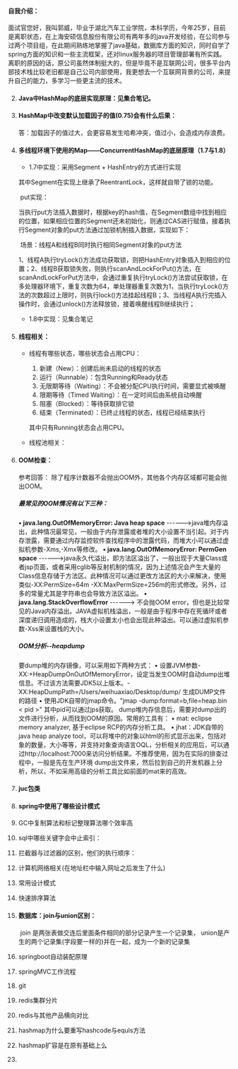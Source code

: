 #### 自我介绍：

面试官您好，我叫郭威，毕业于湖北汽车工业学院，本科学历，今年25岁，目前是离职状态，在上海安硕信息股份有限公司有两年多的java开发经验，在公司参与过两个项目组，在此期间熟练地掌握了java基础，数据库方面的知识，同时自学了spring方面的知识和一些主流框架，还对linux服务器的项目管理部署有所实践。离职的原因的话，原公司虽然体制挺大的，但是毕竟不是互联网公司，很多平台内部技术栈比较老旧都是自己公司内部使用，我更想去一个互联网背景的公司，来提升自己的能力，多学习一些更主流的技术。

2. #### Java中HashMap的底层实现原理：见集合笔记。

3. #### HashMap中改变默认加载因子的值(0.75)会有什么后果：

   答：加载因子的值过大，会更容易发生哈希冲突，值过小，会造成内存浪费。

4. #### 多线程环境下使用的Map——ConcurrentHashMap的底层原理（1.7与1.8）

   - 1.7中实现：采用Segment + HashEntry的方式进行实现

   其中Segment在实现上继承了ReentrantLock，这样就自带了锁的功能。

   ​	put实现：

   ​	当执行put方法插入数据时，根据key的hash值，在Segment数组中找到相应的位置，如果相应位置的Segment还未初始化，则通过CAS进行赋值，接着执行Segment对象的put方法通过加锁机制插入数据，实现如下：

   ​	场景：线程A和线程B同时执行相同Segment对象的put方法

   ​	1、线程A执行tryLock()方法成功获取锁，则把HashEntry对象插入到相应的位置；
   ​	2、线程B获取锁失败，则执行scanAndLockForPut()方法，在scanAndLockForPut方法中，会通过重复执行tryLock()方法尝试获取锁，在多处理器环境下，重复次数为64，单处理器重复次数为1，当执行tryLock()方法的次数超过上限时，则执行lock()方法挂起线程B；
   ​	3、当线程A执行完插入操作时，会通过unlock()方法释放锁，接着唤醒线程B继续执行；

   - 1.8中实现：见集合笔记

5. #### 线程相关：

   - 线程有哪些状态，哪些状态会占用CPU：

     1. 新建（New）：创建后尚未启动的线程的状态
     2. 运行（Runnable）：包含Running和Ready状态
     3. 无限期等待（Waiting）：不会被分配CPU执行时间，需要显式被唤醒
     4. 限期等待（Timed Waiting）：在一定时间后由系统自动唤醒
     5. 阻塞（Blocked）：等待获取排它锁
     6. 结束（Terminated）：已终止线程的状态，线程已经结束执行

     其中只有Running状态会占用CPU。

   - 线程池相关：

6. #### OOM检查：

   参考回答：
   除了程序计数器不会抛出OOM外，其他各个内存区域都可能会抛出OOM。

   ##### 最常见的OOM情况有以下三种：

   **•    java.lang.OutOfMemoryError: Java heap space** ------>java堆内存溢出，此种情况最常见，一般由于内存泄露或者堆的大小设置不当引起。对于内存泄露，需要通过内存监控软件查找程序中的泄露代码，而堆大小可以通过虚拟机参数-Xms,-Xmx等修改。
   **•    java.lang.OutOfMemoryError: PermGen space** ------>java永久代溢出，即方法区溢出了，一般出现于大量Class或者jsp页面，或者采用cglib等反射机制的情况，因为上述情况会产生大量的Class信息存储于方法区。此种情况可以通过更改方法区的大小来解决，使用类似-XX:PermSize=64m -XX:MaxPermSize=256m的形式修改。另外，过多的常量尤其是字符串也会导致方法区溢出。
   **•    java.lang.StackOverflowError** ------> 不会抛OOM error，但也是比较常见的Java内存溢出。JAVA虚拟机栈溢出，一般是由于程序中存在死循环或者深度递归调用造成的，栈大小设置太小也会出现此种溢出。可以通过虚拟机参数-Xss来设置栈的大小。

   ##### **OOM分析--heapdump**

   要dump堆的内存镜像，可以采用如下两种方式：
   •    设置JVM参数-XX:+HeapDumpOnOutOfMemoryError，设定当发生OOM时自动dump出堆信息。不过该方法需要JDK5以上版本。-XX:HeapDumpPath=/Users/weihuaxiao/Desktop/dump/  生成DUMP文件的路径
   •    使用JDK自带的jmap命令。"jmap -dump:format=b,file=heap.bin < pid >"   其中pid可以通过jps获取。
   dump堆内存信息后，需要对dump出的文件进行分析，从而找到OOM的原因。常用的工具有：
   •    mat: eclipse memory analyzer, 基于eclipse RCP的内存分析工具。
   •    jhat：JDK自带的java heap analyze tool，可以将堆中的对象以html的形式显示出来，包括对象的数量，大小等等，并支持对象查询语言OQL，分析相关的应用后，可以通过http://localhost:7000来访问分析结果。不推荐使用，因为在实际的排查过程中，一般是先在生产环境 dump出文件来，然后拉到自己的开发机器上分析，所以，不如采用高级的分析工具比如前面的mat来的高效。

7. #### juc包类

8. #### spring中使用了哪些设计模式

9. GC中复制算法和标记整理算法哪个效率高

10. sql中哪些关键字会中止索引：

11. 拦截器与过滤器的区别，他们的执行顺序：

12. 计算机网络相关(在地址栏中输入网址之后发生了什么)

13. 常用设计模式

14. 快速排序算法

15. #### 数据库：join与union区别：

    ​	join 是两张表做交连后里面条件相同的部分记录产生一个记录集， 
    ​	union是产生的两个记录集(字段要一样的)并在一起，成为一个新的记录集 

    

16. springboot自动装配原理

17. springMVC工作流程

18. git

19. redis集群分片

20. redis与其他产品横向对比

21. hashmap为什么要重写hashcode与equls方法

22. hashmap扩容是在原有基础上么

23. 


